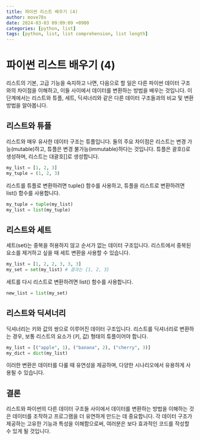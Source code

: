 ```yaml
---
title: 파이썬 리스트 배우기 (4)
author: move78s
date: 2024-03-03 09:09:09 +0900
categories: [python, list]
tags: [python, list, list comprehension, list length]
---
```


# 파이썬 리스트 배우기 (4)

리스트의 기본, 고급 기능을 숙지하고 나면, 다음으로 할 일은 다른 파이썬 데이터 구조와의 차이점을 이해하고, 이들 사이에서 데이터를 변환하는 방법을 배우는 것입니다. 이 단계에서는 리스트와 튜플, 세트, 딕셔너리와 같은 다른 데이터 구조들과의 비교 및 변환 방법을 알아봅니다.

## 리스트와 튜플

리스트와 매우 유사한 데이터 구조는 튜플입니다. 둘의 주요 차이점은 리스트는 변경 가능(mutable)하고, 튜플은 변경 불가능(immutable)하다는 것입니다. 튜플은 괄호()로 생성하며, 리스트는 대괄호[]로 생성합니다.

```python
my_list = [1, 2, 3]
my_tuple = (1, 2, 3)
```

리스트를 튜플로 변환하려면 tuple() 함수를 사용하고, 튜플을 리스트로 변환하려면 list() 함수를 사용합니다.

```python
my_tuple = tuple(my_list)
my_list = list(my_tuple)
```

## 리스트와 세트

세트(set)는 중복을 허용하지 않고 순서가 없는 데이터 구조입니다. 리스트에서 중복된 요소를 제거하고 싶을 때 세트 변환을 사용할 수 있습니다.

```python
my_list = [1, 2, 2, 3, 3, 3]
my_set = set(my_list) # 결과는 {1, 2, 3}
```

세트를 다시 리스트로 변환하려면 list() 함수를 사용합니다.

```python
new_list = list(my_set)
```

## 리스트와 딕셔너리

딕셔너리는 키와 값의 쌍으로 이루어진 데이터 구조입니다. 리스트를 딕셔너리로 변환하는 경우, 보통 리스트의 요소가 (키, 값) 형태의 튜플이어야 합니다.

```python
my_list = [("apple", 1), ("banana", 2), ("cherry", 3)]
my_dict = dict(my_list)
```

이러한 변환은 데이터를 다룰 때 유연성을 제공하며, 다양한 시나리오에서 유용하게 사용될 수 있습니다.

## 결론

리스트와 파이썬의 다른 데이터 구조들 사이에서 데이터를 변환하는 방법을 이해하는 것은 데이터를 조작하고 프로그램을 더 유연하게 만드는 데 중요합니다. 각 데이터 구조가 제공하는 고유한 기능과 특성을 이해함으로써, 여러분은 보다 효과적인 코드를 작성할 수 있게 될 것입니다.
